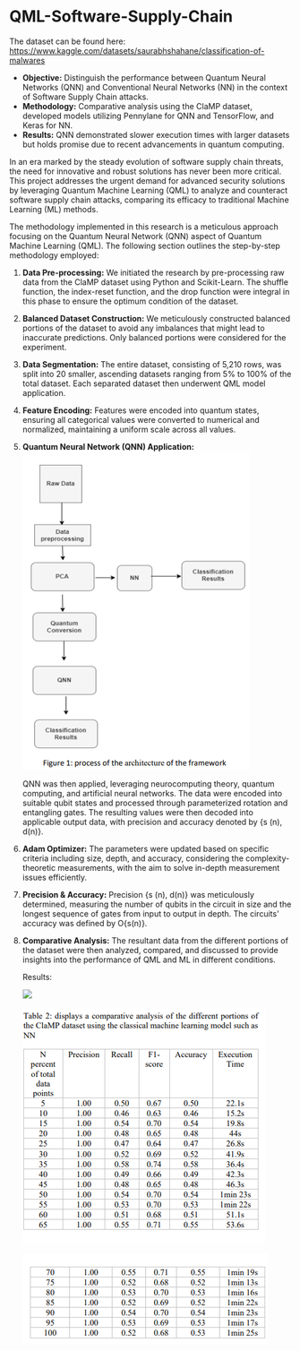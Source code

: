 # QML-Software-Supply-Chain

The dataset can be found here: https://www.kaggle.com/datasets/saurabhshahane/classification-of-malwares

- **Objective:** Distinguish the performance between Quantum Neural Networks (QNN) and 
  Conventional Neural Networks (NN) in the context of Software Supply Chain attacks.
- **Methodology:** Comparative analysis using the ClaMP dataset, 
  developed models utilizing Pennylane for QNN and TensorFlow, and Keras for NN.
- **Results:** QNN demonstrated slower execution times with larger datasets but holds promise 
  due to recent advancements in quantum computing.


In an era marked by the steady evolution of software supply chain threats, 
the need for innovative and robust solutions has never been more critical.
This project addresses the urgent demand for advanced security solutions
by leveraging Quantum Machine Learning (QML) to analyze and counteract 
software supply chain attacks, comparing its efficacy to traditional Machine Learning (ML) methods.


The methodology implemented in this research is a meticulous approach focusing on the Quantum Neural Network (QNN) aspect of Quantum Machine Learning (QML). The following section outlines the step-by-step methodology employed:

1. **Data Pre-processing:**
   We initiated the research by pre-processing raw data from the ClaMP dataset using Python and Scikit-Learn. The shuffle function, the index-reset function, and the drop function were integral in this phase to ensure the optimum condition of the dataset.

2. **Balanced Dataset Construction:**
   We meticulously constructed balanced portions of the dataset to avoid any imbalances that might lead to inaccurate predictions. Only balanced portions were considered for the experiment.

3. **Data Segmentation:**
   The entire dataset, consisting of 5,210 rows, was split into 20 smaller, ascending datasets ranging from 5% to 100% of the total dataset. Each separated dataset then underwent QML model application.

4. **Feature Encoding:**
   Features were encoded into quantum states, ensuring all categorical values were converted to numerical and normalized, maintaining a uniform scale across all values.

5. **Quantum Neural Network (QNN) Application:**
   ![Frmaework](./Images1/fig1.png)
   
   QNN was then applied, leveraging neurocomputing theory, quantum computing, and artificial neural networks. The data were encoded into suitable qubit states and processed through parameterized rotation and entangling gates. The resulting values were then decoded into applicable output data, with precision and accuracy denoted by {s (n), d(n)}.

7. **Adam Optimizer:**
   The parameters were updated based on specific criteria including size, depth, and accuracy, considering the complexity-theoretic measurements, with the aim to solve in-depth measurement issues efficiently.

8. **Precision & Accuracy:**
   Precision {s (n), d(n)} was meticulously determined, measuring the number of qubits in the circuit in size and the longest sequence of gates from input to output in depth. The circuits' accuracy was defined by O{s(n)}.

9. **Comparative Analysis:**
   The resultant data from the different portions of the dataset were then analyzed, compared, and discussed to provide insights into the performance of QML and ML in different conditions.



   Results:

   ![](./Images1/fig3.png)

   ![](./Images1/fig4.png)

   ![](./Images1/fig5.png)




   



